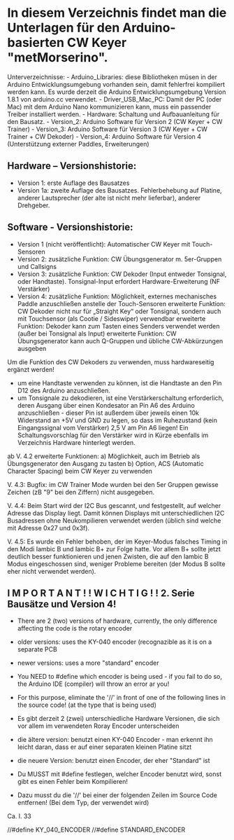 # In diesem Verzeichnis findet man die Unterlagen für den Arduino-basierten CW Keyer "metMorserino".

Unterverzeichnisse:
	- Arduino_Libraries: diese Bibliotheken müsen in der Arduino Entwicklungsumgebung
	  vorhanden sein, damit fehlerfrei kompiliert werden kann. Es wurde derzeit die Arduino
	  Entwicklungsumgebung Version 1.8.1 von arduino.cc verwendet.
	- Driver_USB_Mac_PC: Damit der PC (oder Mac) mit dem Arduino Nano kommunizieren kann,
	  muss ein passender Treiber installiert werden.
	- Hardware: Schaltung und Aufbauanleitung für den Bausatz.
	- Version_2: Arduino Software für Version 2 (CW Keyer + CW Trainer)
	- Version_3: Arduino Software für Version 3 (CW Keyer + CW Trainer + CW Dekoder)
	- Version_4: Arduino Software für Version 4 (Unterstützung externer Paddles, Erweiterungen)

## Hardware – Versionshistorie:

- Version 1: erste Auflage des Bausatzes
- Version 1a: zweite Auflage des Bausatzes. Fehlerbehebung auf Platine, anderer Lautsprecher (der alte ist 
	    nicht mehr lieferbar), anderer Drehgeber.

## Software - Versionshistorie:

- Version 1 (nicht veröffentlicht): 
	Automatischer CW Keyer mit Touch-Sensoren
- Version 2: zusätzliche Funktion: CW Übungsgenerator m. 5er-Gruppen und Callsigns
- Version 3: zusätzliche Funktion: CW Dekoder (Input entweder Tonsignal, oder Handtaste). Tonsignal-Input 
	   erfordert Hardware-Erweiterung (NF Verstärker)
- Version 4: zusätzliche Funktion: Möglichkeit, externes mechanisches Paddle anzuschließen anstelle der 
	                         Touch-Sensoren
           erweiterte Funktion: CW Dekoder nicht nur für „Straight Key“ oder Tonsignal, sondern auch mit 
			        Touchsensor (als Cootie / Sideswiper) verwendbar
           erweiterte Funktion: Dekoder kann zum Tasten eines Senders verwendet werden (außer bei Tonsignal 
				als Input)
           erweiterte Funktion: CW Übungsgenerator kann auch Q-Gruppen und übliche CW-Abkürzungen ausgeben

Um die Funktion des CW Dekoders zu verwenden, muss hardwareseitig ergänzt werden!

- um eine Handtaste verwenden zu können, ist die Handtaste an den Pin D12 des Arduino anzuschließen.
- um Tonsignale zu dekodieren, ist eine Verstärkerschaltung erforderlich, deren Ausgang über
  einen Kondesator an Pin A6 des Arduino anzuschließen - dieser Pin ist außerdem über jeweils
  einen 10k Widerstand an +5V und GND zu legen, so dass im Ruhezustand (kein Eingangssignal vom
  Verstärker) 2,5 V am Pin A6 liegen!
  Ein Schaltungsvorschlag für den Verstärker wird in Kürze ebenfalls im Verzeichnis Hardware
  hinterlegt werden.

ab V. 4.2 erweiterte Funktionen: a) Möglichkeit, auch im Betrieb als Übungsgenerator den Ausgang zu tasten
				 b) Option, ACS (Automatic Character Spacing) beim CW Keyer zu verwenden

V. 4.3: Bugfix: im CW Trainer Mode wurden bei den 5er Gruppen gewisse Zeichen (zB "9" bei den Ziffern) nicht 
		ausgegeben.

V. 4.4: Beim Start wird der I2C Bus gescannt, und festgestellt, auf welcher Adresse das Display liegt. Damit können
		Displays mit unterschiedlichen I2C Busadressen ohne Neukompilieren verwendet werden 
		(üblich sind welche mit Adresse 0x27 und 0x3f).

V. 4.5: Es wurde ein Fehler behoben, der im Keyer-Modus falsches Timing in den Modi Iambic B und Iambic B+ zur 
		Folge hatte. Vor allem B+ sollte jetzt deutlich besser funktionieren und jenen Zwisten, die auf
		den Iambic B Modus eingeschossen sind, weniger Probleme bereiten (der Modus B sollte eher nicht 
		verwendet werden).

## I M P O R T A N T ! !   W I C H T I G ! !  2. Serie Bausätze und Version 4!

  * There are 2 (two) versions of hardware, currently, the only difference affecting the code is the
    rotary encoder
  * older versions: uses the KY-040 encoder (recognazible as it is on a separate PCB
  * newer versions: uses a more "standard" encoder
  * You NEED to #define which encoder is being used - if you fail to do so, the Arduino IDE (compiler) will 
    throw an error ar you!
  * For this purpose, eliminate the '//' in front of one of the following lines in the source code! (at the 
    type that is being used)
    
  * Es gibt derzeit 2 (zwei) unterschiedliche Hardware Versionen, die sich vor allem im verwendeten 
    Roray Encoder unterscheiden
  * die ältere version: benutzt einen KY-040 Encoder - man erkennt ihn leicht daran, dass er auf einer 
    separaten kleinen Platine sitzt
  * die neuere Version: benutzt einen Encoder, der eher "Standard" ist
  * Du MUSST mit #define festlegen, welcher Encoder benutzt wird, sonst gibt es einen Fehler beim Kompilieren!
  * Dazu musst du die '//' bei einer der folgenden Zeilen im Source Code entfernen! (Bei dem Typ, der 
    verwendet wird)

Ca. l. 33

//#define KY_040_ENCODER
//#define STANDARD_ENCODER
  
